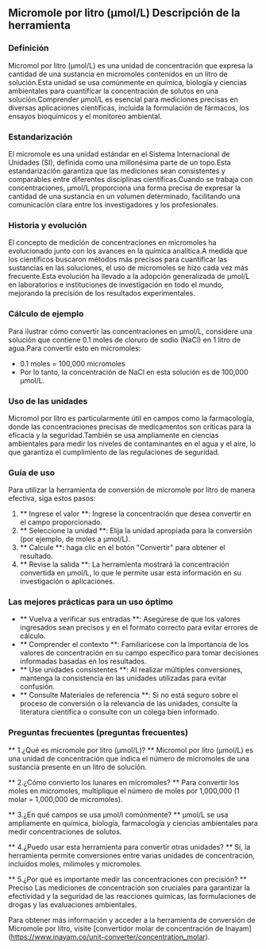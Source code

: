 ## Micromole por litro (µmol/L) Descripción de la herramienta

### Definición
Micromol por litro (µmol/L) es una unidad de concentración que expresa la cantidad de una sustancia en micromoles contenidos en un litro de solución.Esta unidad se usa comúnmente en química, biología y ciencias ambientales para cuantificar la concentración de solutos en una solución.Comprender µmol/L es esencial para mediciones precisas en diversas aplicaciones científicas, incluida la formulación de fármacos, los ensayos bioquímicos y el monitoreo ambiental.

### Estandarización
El micromole es una unidad estándar en el Sistema Internacional de Unidades (SI), definida como una millonésima parte de un topo.Esta estandarización garantiza que las mediciones sean consistentes y comparables entre diferentes disciplinas científicas.Cuando se trabaja con concentraciones, µmol/L proporciona una forma precisa de expresar la cantidad de una sustancia en un volumen determinado, facilitando una comunicación clara entre los investigadores y los profesionales.

### Historia y evolución
El concepto de medición de concentraciones en micromoles ha evolucionado junto con los avances en la química analítica.A medida que los científicos buscaron métodos más precisos para cuantificar las sustancias en las soluciones, el uso de micromoles se hizo cada vez más frecuente.Esta evolución ha llevado a la adopción generalizada de µmol/L en laboratorios e instituciones de investigación en todo el mundo, mejorando la precisión de los resultados experimentales.

### Cálculo de ejemplo
Para ilustrar cómo convertir las concentraciones en µmol/L, considere una solución que contiene 0.1 moles de cloruro de sodio (NaCl) en 1 litro de agua.Para convertir esto en micromoles:
- 0.1 moles = 100,000 micromoles
- Por lo tanto, la concentración de NaCl en esta solución es de 100,000 µmol/L.

### Uso de las unidades
Micromol por litro es particularmente útil en campos como la farmacología, donde las concentraciones precisas de medicamentos son críticas para la eficacia y la seguridad.También se usa ampliamente en ciencias ambientales para medir los niveles de contaminantes en el agua y el aire, lo que garantiza el cumplimiento de las regulaciones de seguridad.

### Guía de uso
Para utilizar la herramienta de conversión de micromole por litro de manera efectiva, siga estos pasos:
1. ** Ingrese el valor **: Ingrese la concentración que desea convertir en el campo proporcionado.
2. ** Seleccione la unidad **: Elija la unidad apropiada para la conversión (por ejemplo, de moles a µmol/L).
3. ** Calcule **: haga clic en el botón "Convertir" para obtener el resultado.
4. ** Revise la salida **: La herramienta mostrará la concentración convertida en µmol/L, lo que le permite usar esta información en su investigación o aplicaciones.

### Las mejores prácticas para un uso óptimo
- ** Vuelva a verificar sus entradas **: Asegúrese de que los valores ingresados ​​sean precisos y en el formato correcto para evitar errores de cálculo.
- ** Comprender el contexto **: Familiarícese con la importancia de los valores de concentración en su campo específico para tomar decisiones informadas basadas en los resultados.
- ** Use unidades consistentes **: Al realizar múltiples conversiones, mantenga la consistencia en las unidades utilizadas para evitar confusión.
- ** Consulte Materiales de referencia **: Si no está seguro sobre el proceso de conversión o la relevancia de las unidades, consulte la literatura científica o consulte con un colega bien informado.

### Preguntas frecuentes (preguntas frecuentes)

** 1.¿Qué es micromole por litro (µmol/L)? **
Micromol por litro (µmol/L) es una unidad de concentración que indica el número de micromoles de una sustancia presente en un litro de solución.

** 2.¿Cómo convierto los lunares en micromoles? **
Para convertir los moles en micromoles, multiplique el número de moles por 1,000,000 (1 molar = 1,000,000 de micromoles).

** 3.¿En qué campos se usa µmol/l comúnmente? **
µmol/L se usa ampliamente en química, biología, farmacología y ciencias ambientales para medir concentraciones de solutos.

** 4.¿Puedo usar esta herramienta para convertir otras unidades? **
Sí, la herramienta permite conversiones entre varias unidades de concentración, incluidos moles, milimoles y micromoles.

** 5.¿Por qué es importante medir las concentraciones con precisión? **
Preciso Las mediciones de concentración son cruciales para garantizar la efectividad y la seguridad de las reacciones químicas, las formulaciones de drogas y las evaluaciones ambientales.

Para obtener más información y acceder a la herramienta de conversión de Micromole por litro, visite [convertidor molar de concentración de Inayam] (https://www.inayam.co/unit-converter/concentration_molar).